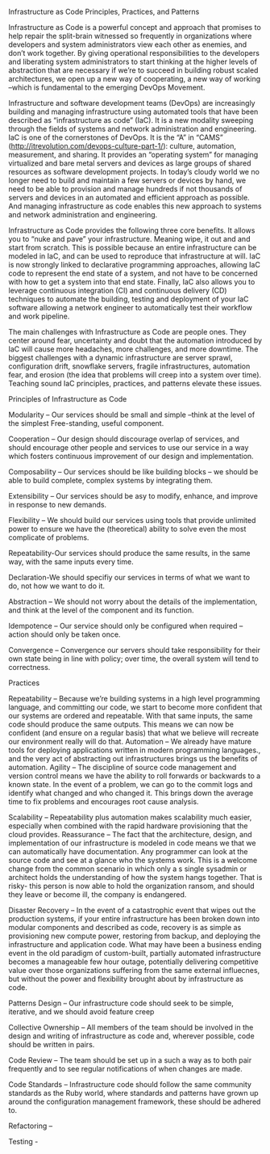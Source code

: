 Infrastructure as Code Principles, Practices, and Patterns


Infrastructure as Code is a powerful concept and approach that promises to help repair the split-brain witnessed so frequently in organizations where developers and system administrators view each other as enemies, and don’t work together. By giving operational responsibilities to the developers and liberating system administrators to start thinking at the higher levels of abstraction that are necessary if we’re to succeed in building robust scaled architectures, we open up a new way of cooperating, a new way of working –which is fundamental to the emerging DevOps Movement. 

Infrastructure and software development teams (DevOps) are increasingly building and managing infrastructure using automated tools that have been described as “infrastructure as code” (IaC). It is a new modality sweeping through the fields of systems and network administration and engineering. IaC is one of the cornerstones of DevOps. It is the “A” in “CAMS” (http://itrevolution.com/devops-culture-part-1/): culture, automation, measurement, and sharing. It provides an “operating system” for managing virtualized and bare metal servers and devices as large groups of shared resources as software development projects. In today’s cloudy world we no longer need to build and maintain a few servers or devices by hand, we need to be able to provision and manage hundreds if not thousands of servers and devices in an automated and efficient approach as possible. And managing infrastructure as code enables this new approach to systems and network administration and engineering.  

Infrastructure as Code provides the following three core benefits. It allows you to “nuke and pave” your infrastructure. Meaning wipe, it out and and start from scratch. This is possible because an entire infrastructure can be modeled in IaC, and can be used to reproduce that infrastructure at will.  IaC is now strongly linked to declarative programming approaches, allowing IaC code to represent the end state of a system, and not have to be concerned with how to get a system into that end state. Finally, IaC also allows you to leverage continuous integration (CI) and continuous delivery (CD) techniques to automate the building, testing and deployment of your IaC software allowing a network engineer to automatically test their workflow and work pipeline. 

The main challenges with Infrastructure as Code are people ones. They center around fear, uncertainty and doubt that the automation introduced by IaC will cause more headaches, more challenges, and more downtime. The biggest challenges with a dynamic infrastructure are server sprawl, configuration drift, snowflake servers, fragile infrastructures, automation fear, and erosion (the idea that problems will creep into a system over time). Teaching sound IaC principles, practices, and patterns elevate these issues. 

Principles of Infrastructure as Code
  
  Modularity – Our services should be small and simple –think at the level of the simplest 
  Free-standing, useful component.

Cooperation – Our design should discourage overlap of services, and should encourage other people and services to use our service in a way which fosters continuous improvement of our design and implementation.

Composability – Our services should be like building blocks – we should be able to build complete, complex systems by integrating them.

Extensibility – Our services should be asy to modify, enhance, and improve in response to new demands. 

Flexibility – We should build our services using tools that provide unlimited power to ensure we have the (theoretical) ability to solve even the most complicate of problems. 

Repeatability-Our services should produce the same results, in the same way, with the same inputs every time. 

Declaration-We should specifiy our services in terms of what we want to do, not how we want to do it. 

Abstraction – We should not worry about the details of the implementation, and think at the level of the component and its function. 

Idempotence – Our service should only be configured when required – action should only be taken once.

Convergence – Convergence our servers should take responsibility for their own state being in line with policy; over time, the overall system will tend to correctness. 

Practices

Repeatability – Because we’re building systems in a high level programming language, and committing our code, we start to become more confident that our systems are ordered and repeatable. With that same inputs, the same code should produce the same outputs. This means we can now be confident (and ensure on a regular basis) that what we believe will recreate our environment really will do that. 
Automation – We already have mature tools for deploying applications written in modern programming languages., and the very act of abstracting out infrastructures brings us the benefits of automation. 
Agility – The discipline of source code management and version control means we have the ability to roll forwards or backwards to a known state. In the event of a problem, we can go to the commit logs and identify what changed and who changed it. This brings down the average time to fix problems and encourages root cause analysis. 

Scalability – Repeatability plus automation makes scalability much easier, especially when combined with the rapid hardware provisioning that the cloud provides. 
Reassurance – The fact that the architecture, design, and implementation of our infrastructure is modeled in code means we that we can automatically have documentation. Any programmer can look at the source code and see at a glance who the systems work. This is a welcome change from the common scenario in which only a s single sysadmin or architect holds the understanding of how the system hangs together. That is risky- this person is now able to hold the organization ransom, and should they leave or become ill, the company is endangered. 

Disaster Recovery – In the event of a catastrophic event that wipes out the production systems, if your entire infrastructure has been broken down into modular components and described as code, recovery is as simple as provisioning new compute power, restoring from backup, and deploying the infrastructure and application code. What may have been a business ending event in the old paradigm of custom-built, partially automated infrastructure becomes a manageable few hour outage, potentially delivering competitive value over those organizations suffering from the same external influecnes, but without the power and flexibility brought about by infrastructure as code. 

Patterns
Design – Our infrastructure code should seek to be simple, iterative, and we should avoid feature creep

Collective Ownership – All members of the team should be involved in the design and writing of infrastructure as code and, wherever possible, code should be written in pairs. 

Code Review – The team should be set up in a such a way as to both pair frequently and to see regular notifications of when changes are made.

Code Standards – Infrastructure code should follow the same community standards as the Ruby world, where standards and patterns have grown up around the configuration management framework, these should be adhered to.

Refactoring – 

Testing -

